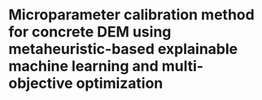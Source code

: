 # Microparameter calibration method for concrete DEM using metaheuristic-based explainable machine learning and multi-objective optimization
